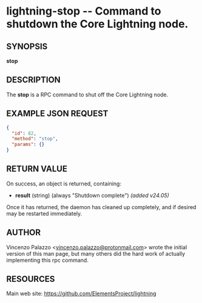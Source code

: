 lightning-stop -- Command to shutdown the Core Lightning node.
==============================================================

SYNOPSIS
--------

**stop**

DESCRIPTION
-----------

The **stop** is a RPC command to shut off the Core Lightning node.

EXAMPLE JSON REQUEST
------------
```json
{
  "id": 82,
  "method": "stop",
  "params": {}
}
```

RETURN VALUE
------------

[comment]: # (GENERATE-FROM-SCHEMA-START)
On success, an object is returned, containing:

- **result** (string) (always "Shutdown complete") *(added v24.05)*

[comment]: # (GENERATE-FROM-SCHEMA-END)

Once it has returned, the daemon has cleaned up completely, and if
desired may be restarted immediately.


AUTHOR
------

Vincenzo Palazzo <<vincenzo.palazzo@protonmail.com>> wrote the initial version of this man page, but many others did the hard work of actually implementing this rpc command.


RESOURCES
---------

Main web site: <https://github.com/ElementsProject/lightning>

[comment]: # ( SHA256STAMP:879e99c76bb615e2c7f7356ff24b748ef42ff11cf692d1f199c60aacf9c09e0b)
